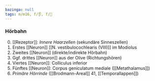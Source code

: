 ```yaml
---
bazinga: null
tags: m/m16, f/👂, f/🧠
---
```

### Hörbahn
0. [[Rezeptor]]: *Innere Haarzellen* (sekundäre Sinneszellen)
1. Erstes [[Neuron]] [[N. vestibulocochlearis (VIII)]] im Modiolus
2. Zweites [[Neuron]] (direkte/indirekte Hörbahn)
3. Ggf. drittes [[Neuron]] aus der Olive (Richtungshören)
4. Viertes [[Neuron]]: Colliculus inferior
5. Fünftes [[Neuron]]: Corpus geniculatum mediale ([[Metathalamus]])
6. *Primäre Hörrinde* ([[Brodmann-Areal]] 41, [[Temporallappen]])